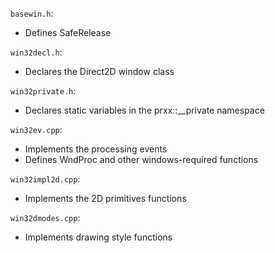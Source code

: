 `basewin.h`:
- Defines SafeRelease

`win32decl.h`:
- Declares the Direct2D window class

`win32private.h`:
- Declares static variables in the prxx::__private namespace

`win32ev.cpp`:
- Implements the processing events
- Defines WndProc and other windows-required functions

`win32impl2d.cpp`:
- Implements the 2D primitives functions

`win32dmodes.cpp`:
- Implements drawing style functions
